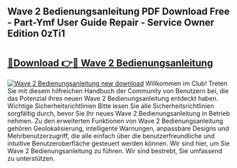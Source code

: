 ## Wave 2 Bedienungsanleitung PDF Download Free - Part-Ymf User Guide Repair - Service Owner Edition 0zTi1

# <h2><a href="http://df35eya.blite.top/?on=Wave+2+Bedienungsanleitung">🔗Download 👉🔴 Wave 2 Bedienungsanleitung</a></h2>

[![Wave 2 Bedienungsanleitung new download](https://i.imgur.com/lujVjoI.png)](http://df35eya.blite.top/?on=Wave+2+Bedienungsanleitung)
Willkommen im Club! Treten Sie mit diesem hilfreichen Handbuch der Community von Benutzern bei, die das Potenzial ihres neuen Wave 2 Bedienungsanleitung entdeckt haben. Wichtige Sicherheitsrichtlinien Bitte lesen Sie alle Sicherheitsrichtlinien sorgfältig durch, bevor Sie Ihr neues Wave 2 Bedienungsanleitung in Betrieb nehmen. Zu den erweiterten Funktionen von Wave 2 Bedienungsanleitung gehören Geolokalisierung, intelligente Warnungen, anpassbare Designs und Mehrbenutzerzugriff, die alle einfach über die benutzerfreundliche und intuitive Benutzeroberfläche gesteuert werden können. Wir sind hier, um Sie Wave 2 Bedienungsanleitung zu führen. Wir sind bestrebt, Sie umfassend zu unterstützen.
